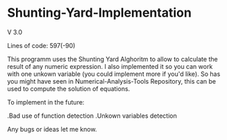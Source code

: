 # Shunting-Yard-Implementation

V 3.0

Lines of code: 597(-90)

This programm uses the Shunting Yard Alghoritm to allow to calculate the result of any numeric expression.
I also implemented it so you can work with one unkown variable (you could implement more if you'd like).
So has you might have seen in Numerical-Analysis-Tools Repository, this can be used to compute the solution of equations. 

To implement in the future:

  .Bad use of function detection
  .Unkown variables detection

Any bugs or ideas let me know.
